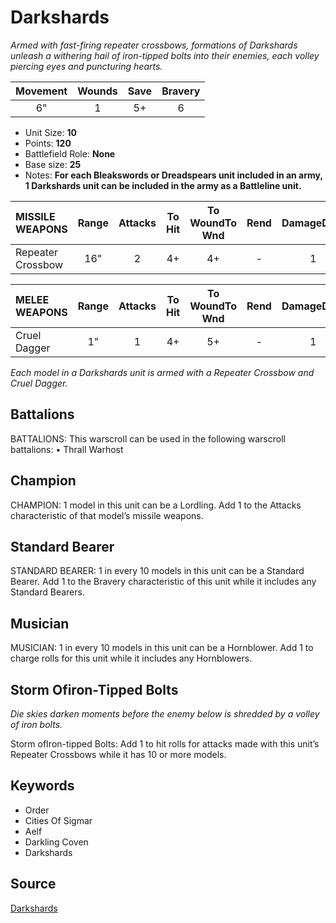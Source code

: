 # Darkshards

_Armed with fast-firing repeater crossbows, formations of Darkshards unleash a withering hail of iron-tipped bolts into their enemies, each volley piercing eyes and puncturing hearts._


| Movement | Wounds | Save | Bravery |
|:--------:|:------:|:----:|:-------:|
| 6" | 1 | 5+ | 6 |

* Unit Size: **10**
* Points: **120**
* Battlefield Role: **None**
* Base size: **25**
* Notes: **For each Bleakswords or Dreadspears unit included in an army, 1 Darkshards unit can be included in the army as a Battleline unit.**

| MISSILE WEAPONS | Range | Attacks | To Hit | To WoundTo Wnd | Rend | DamageDmg |
|:---|:--:|:--:|:--:|:--:|:--:|:--:|
| Repeater Crossbow | 16" | 2 | 4+ | 4+ | - | 1 |


| MELEE WEAPONS | Range | Attacks | To Hit | To WoundTo Wnd | Rend | DamageDmg |
|:---|:--:|:--:|:--:|:--:|:--:|:--:|
| Cruel Dagger | 1" | 1 | 4+ | 5+ | - | 1 |


_Each model in a Darkshards unit is armed with a Repeater Crossbow and Cruel Dagger._

## Battalions

BATTALIONS: This warscroll can be used in the following warscroll battalions: • Thrall Warhost

## Champion

CHAMPION: 1 model in this unit can be a Lordling. Add 1 to the Attacks characteristic of that model’s missile weapons.

## Standard Bearer

STANDARD BEARER: 1 in every 10 models in this unit can be a Standard Bearer. Add 1 to the Bravery characteristic of this unit while it includes any Standard Bearers.

## Musician

MUSICIAN: 1 in every 10 models in this unit can be a Hornblower. Add 1 to charge rolls for this unit while it includes any Hornblowers.

## Storm Ofiron-Tipped Bolts

_Die skies darken moments before the enemy below is shredded by a volley of iron bolts._

Storm ofIron-tipped Bolts: Add 1 to hit rolls for attacks made with this unit’s Repeater Crossbows while it has 10 or more models.

## Keywords

* Order
* Cities Of Sigmar
* Aelf
* Darkling Coven
* Darkshards


## Source

[Darkshards](https://wahapedia.ru/aos3/factions/cities-of-sigmar/Darkshards)
